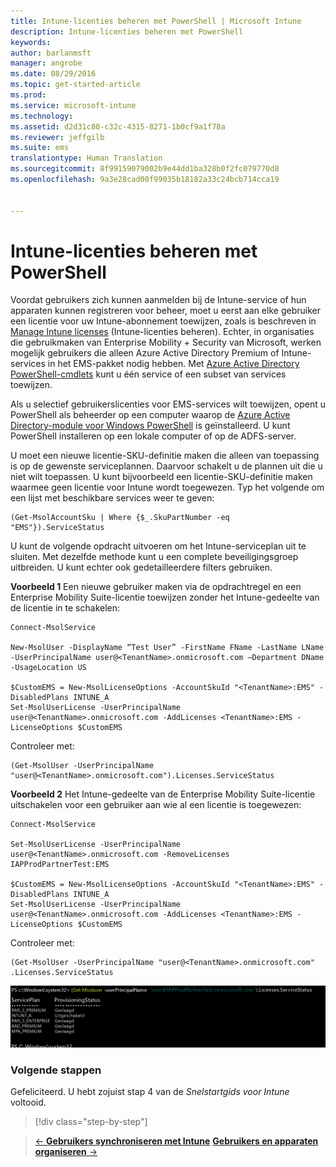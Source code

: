 ```yaml
---
title: Intune-licenties beheren met PowerShell | Microsoft Intune
description: Intune-licenties beheren met PowerShell
keywords: 
author: barlanmsft
manager: angrobe
ms.date: 08/29/2016
ms.topic: get-started-article
ms.prod: 
ms.service: microsoft-intune
ms.technology: 
ms.assetid: d2d31c80-c32c-4315-8271-1b0cf9a1f78a
ms.reviewer: jeffgilb
ms.suite: ems
translationtype: Human Translation
ms.sourcegitcommit: 8f99159079002b9e44dd1ba328b0f2fc079770d8
ms.openlocfilehash: 9a3e28cad00f99035b18182a33c24bcb714cca19


---
```


# Intune-licenties beheren met PowerShell
Voordat gebruikers zich kunnen aanmelden bij de Intune-service of hun apparaten kunnen registreren voor beheer, moet u eerst aan elke gebruiker een licentie voor uw Intune-abonnement toewijzen, zoals is beschreven in [Manage Intune licenses](start-with-a-paid-subscription-to-microsoft-intune-step-4.md) (Intune-licenties beheren). Echter, in organisaties die gebruikmaken van Enterprise Mobility + Security van Microsoft, werken mogelijk gebruikers die alleen Azure Active Directory Premium of Intune-services in het EMS-pakket nodig hebben. Met [Azure Active Directory PowerShell-cmdlets](https://msdn.microsoft.com/library/jj151815.aspx) kunt u één service of een subset van services toewijzen.

Als u selectief gebruikerslicenties voor EMS-services wilt toewijzen, opent u PowerShell als beheerder op een computer waarop de [Azure Active Directory-module voor Windows PowerShell](https://msdn.microsoft.com/library/jj151815.aspx#bkmk_installmodule) is geïnstalleerd. U kunt PowerShell installeren op een lokale computer of op de ADFS-server.

U moet een nieuwe licentie-SKU-definitie maken die alleen van toepassing is op de gewenste serviceplannen. Daarvoor schakelt u de plannen uit die u niet wilt toepassen. U kunt bijvoorbeeld een licentie-SKU-definitie maken waarmee geen licentie voor Intune wordt toegewezen. Typ het volgende om een lijst met beschikbare services weer te geven:

    (Get-MsolAccountSku | Where {$_.SkuPartNumber -eq "EMS"}).ServiceStatus

U kunt de volgende opdracht uitvoeren om het Intune-serviceplan uit te sluiten. Met dezelfde methode kunt u een complete beveiligingsgroep uitbreiden. U kunt echter ook gedetailleerdere filters gebruiken.

**Voorbeeld 1** Een nieuwe gebruiker maken via de opdrachtregel en een Enterprise Mobility Suite-licentie toewijzen zonder het Intune-gedeelte van de licentie in te schakelen:

    Connect-MsolService

    New-MsolUser -DisplayName “Test User” -FirstName FName -LastName LName -UserPrincipalName user@<TenantName>.onmicrosoft.com –Department DName -UsageLocation US

    $CustomEMS = New-MsolLicenseOptions -AccountSkuId "<TenantName>:EMS" -DisabledPlans INTUNE_A
    Set-MsolUserLicense -UserPrincipalName user@<TenantName>.onmicrosoft.com -AddLicenses <TenantName>:EMS -LicenseOptions $CustomEMS


Controleer met:

    (Get-MsolUser -UserPrincipalName "user@<TenantName>.onmicrosoft.com").Licenses.ServiceStatus

**Voorbeeld 2** Het Intune-gedeelte van de Enterprise Mobility Suite-licentie uitschakelen voor een gebruiker aan wie al een licentie is toegewezen:

    Connect-MsolService

    Set-MsolUserLicense -UserPrincipalName user@<TenantName>.onmicrosoft.com -RemoveLicenses IAPProdPartnerTest:EMS

    $CustomEMS = New-MsolLicenseOptions -AccountSkuId "<TenantName>:EMS" -DisabledPlans INTUNE_A
    Set-MsolUserLicense -UserPrincipalName user@<TenantName>.onmicrosoft.com -AddLicenses <TenantName>:EMS -LicenseOptions $CustomEMS

Controleer met:

    (Get-MsolUser -UserPrincipalName "user@<TenantName>.onmicrosoft.com" .Licenses.ServiceStatus

![PoSH-AddLic-Verify](./media/posh-addlic-verify.png)

### Volgende stappen
Gefeliciteerd. U hebt zojuist stap 4 van de *Snelstartgids voor Intune* voltooid.
>[!div class="step-by-step"]

>[&larr; **Gebruikers synchroniseren met Intune**](.\start-with-a-paid-subscription-to-microsoft-intune-step-2.md)     [**Gebruikers en apparaten organiseren** &rarr;](.\start-with-a-paid-subscription-to-microsoft-intune-step-5.md)  



<!--HONumber=Sep16_HO3-->



